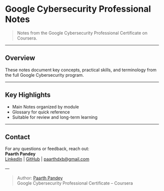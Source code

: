 # Google Cybersecurity Professional Notes

> Notes from the Google Cybersecurity Professional Certificate on Coursera.

---

## Overview

These notes document key concepts, practical skills, and terminology from the full Google Cybersecurity program.

---

## Key Highlights

- Main Notes organized by module
- Glossary for quick reference
- Suitable for review and long-term learning

---

## Contact

For any questions or feedback, reach out:  
**Paarth Pandey**  
[LinkedIn](https://www.linkedin.com/in/paarth-pandey-13779529b/) | [GitHub](https://github.com/paarthpandey10) | paarthdxb@gmail.com

—

> Author: [Paarth Pandey](https://github.com/paarthpandey10)  
> Google Cybersecurity Professional Certificate – Coursera
